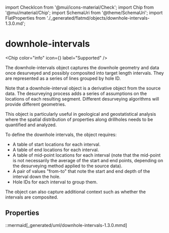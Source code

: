 import CheckIcon from '@mui/icons-material/Check';
import Chip from '@mui/material/Chip';
import SchemaUri from '@theme/SchemaUri';
import FlatProperties from './_generated/flatmd/objects/downhole-intervals-1.3.0.md';

# downhole-intervals

<Chip color="info" icon={<CheckIcon />} label="Supported" />
<SchemaUri uri="schema/objects/downhole-intervals/1.3.0/downhole-intervals.schema.json" />

The downhole-intervals object captures the downhole geometry and data once desurveyed and possibly composited into target length intervals. They are represented as a series of lines grouped by hole ID.

Note that a downhole-interval object is a derivative object from the source data. The desurveying process adds a series of assumptions on the locations of each resulting segment. Different desurveying algorithms will provide different geometries.

This object is particularly useful in geological and geostatistical analysis where the spatial distribution of properties along drillholes needs to be quantified and analyzed.

To define the downhole intervals, the object requires:

- A table of start locations for each interval.
- A table of end locations for each interval.
- A table of mid-point locations for each interval (note that the mid-point is not necessarily the average of the start and end points, depending on the desurveying method applied to the source data).
- A pair of values "from-to" that note the start and end depth of the interval down the hole.
- Hole IDs for each interval to group them.

The object can also capture additional context such as whether the intervals are composited.

## Properties

<FlatProperties />

::mermaid[_generated/uml/downhole-intervals-1.3.0.mmd]

